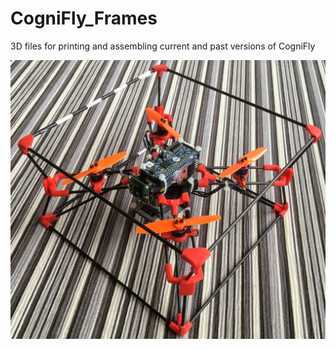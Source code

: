 # CogniFly_Frames
3D files for printing and assembling current and past versions of CogniFly

![CogniFly](imgs/CogniFly.jpg "CogniFly")
